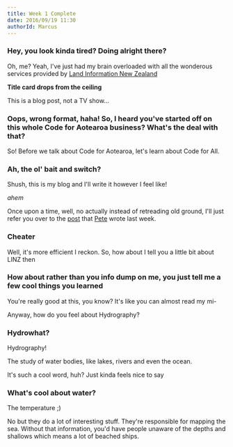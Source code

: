 ```yaml
---
title: Week 1 Complete
date: 2016/09/19 11:30
authorId: Marcus
---
```


### Hey, you look kinda tired? Doing alright there?

Oh, me? Yeah, I've just had my brain overloaded with all the wonderous services provided by <a href="http://linz.govt.nz">Land Information New Zealand</a>

**__Title card drops from the ceiling__**

This is a blog post, not a TV show...

### Oops, wrong format, haha! So, I heard you've started off on this whole Code for Aotearoa business? What's the deal with that?

So! Before we talk about Code for Aotearoa, let's learn about Code for All.

### Ah, the ol' bait and switch?

Shush, this is my blog and I'll write it however I feel like!

*ahem*

Once upon a time, well, no actually instead of retreading old ground, I'll just refer you over to the [post](https://medium.com/code-for-aotearoa/why-code-for-aotearoa-a4c865ff7122#.vhjc5i5wp) that [Pete](http://twitter.com/peterjakey) wrote last week.

### Cheater

Well, it's more efficient I reckon. So, how about I tell you a little bit about LINZ then

### How about rather than you info dump on me, you just tell me a few cool things you learned

You're really good at this, you know? It's like you can almost read my mi-

Anyway, how do you feel about Hydrography?

### Hydrowhat?

Hydrography!

The study of water bodies, like lakes, rivers and even the ocean.

It's such a cool word, huh? Just kinda feels nice to say

### What's cool about water?

The temperature ;)

No but they do a lot of interesting stuff. They're responsible for mapping the sea. Without that information, you'd have people unaware of the depths and shallows which means a lot of beached ships.
